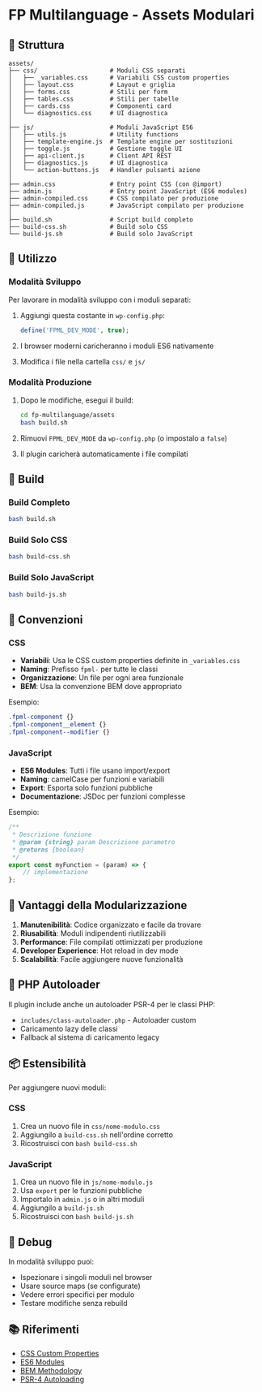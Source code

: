 # FP Multilanguage - Assets Modulari

## 📁 Struttura

```
assets/
├── css/                    # Moduli CSS separati
│   ├── _variables.css      # Variabili CSS custom properties
│   ├── layout.css          # Layout e griglia
│   ├── forms.css           # Stili per form
│   ├── tables.css          # Stili per tabelle
│   ├── cards.css           # Componenti card
│   └── diagnostics.css     # UI diagnostica
│
├── js/                     # Moduli JavaScript ES6
│   ├── utils.js            # Utility functions
│   ├── template-engine.js  # Template engine per sostituzioni
│   ├── toggle.js           # Gestione toggle UI
│   ├── api-client.js       # Client API REST
│   ├── diagnostics.js      # UI diagnostica
│   └── action-buttons.js   # Handler pulsanti azione
│
├── admin.css               # Entry point CSS (con @import)
├── admin.js                # Entry point JavaScript (ES6 modules)
├── admin-compiled.css      # CSS compilato per produzione
├── admin-compiled.js       # JavaScript compilato per produzione
│
├── build.sh                # Script build completo
├── build-css.sh            # Build solo CSS
└── build-js.sh             # Build solo JavaScript
```

## 🚀 Utilizzo

### Modalità Sviluppo

Per lavorare in modalità sviluppo con i moduli separati:

1. Aggiungi questa costante in `wp-config.php`:
   ```php
   define('FPML_DEV_MODE', true);
   ```

2. I browser moderni caricheranno i moduli ES6 nativamente
3. Modifica i file nella cartella `css/` e `js/`

### Modalità Produzione

1. Dopo le modifiche, esegui il build:
   ```bash
   cd fp-multilanguage/assets
   bash build.sh
   ```

2. Rimuovi `FPML_DEV_MODE` da `wp-config.php` (o impostalo a `false`)
3. Il plugin caricherà automaticamente i file compilati

## 🔨 Build

### Build Completo
```bash
bash build.sh
```

### Build Solo CSS
```bash
bash build-css.sh
```

### Build Solo JavaScript
```bash
bash build-js.sh
```

## 📝 Convenzioni

### CSS

- **Variabili**: Usa le CSS custom properties definite in `_variables.css`
- **Naming**: Prefisso `fpml-` per tutte le classi
- **Organizzazione**: Un file per ogni area funzionale
- **BEM**: Usa la convenzione BEM dove appropriato

Esempio:
```css
.fpml-component {}
.fpml-component__element {}
.fpml-component--modifier {}
```

### JavaScript

- **ES6 Modules**: Tutti i file usano import/export
- **Naming**: camelCase per funzioni e variabili
- **Export**: Esporta solo funzioni pubbliche
- **Documentazione**: JSDoc per funzioni complesse

Esempio:
```javascript
/**
 * Descrizione funzione
 * @param {string} param Descrizione parametro
 * @returns {boolean}
 */
export const myFunction = (param) => {
    // implementazione
};
```

## 🎯 Vantaggi della Modularizzazione

1. **Manutenibilità**: Codice organizzato e facile da trovare
2. **Riusabilità**: Moduli indipendenti riutilizzabili
3. **Performance**: File compilati ottimizzati per produzione
4. **Developer Experience**: Hot reload in dev mode
5. **Scalabilità**: Facile aggiungere nuove funzionalità

## 🔧 PHP Autoloader

Il plugin include anche un autoloader PSR-4 per le classi PHP:

- `includes/class-autoloader.php` - Autoloader custom
- Caricamento lazy delle classi
- Fallback al sistema di caricamento legacy

## 📦 Estensibilità

Per aggiungere nuovi moduli:

### CSS
1. Crea un nuovo file in `css/nome-modulo.css`
2. Aggiungilo a `build-css.sh` nell'ordine corretto
3. Ricostruisci con `bash build-css.sh`

### JavaScript
1. Crea un nuovo file in `js/nome-modulo.js`
2. Usa `export` per le funzioni pubbliche
3. Importalo in `admin.js` o in altri moduli
4. Aggiungilo a `build-js.sh`
5. Ricostruisci con `bash build-js.sh`

## 🐛 Debug

In modalità sviluppo puoi:
- Ispezionare i singoli moduli nel browser
- Usare source maps (se configurate)
- Vedere errori specifici per modulo
- Testare modifiche senza rebuild

## 📚 Riferimenti

- [CSS Custom Properties](https://developer.mozilla.org/en-US/docs/Web/CSS/Using_CSS_custom_properties)
- [ES6 Modules](https://developer.mozilla.org/en-US/docs/Web/JavaScript/Guide/Modules)
- [BEM Methodology](http://getbem.com/)
- [PSR-4 Autoloading](https://www.php-fig.org/psr/psr-4/)